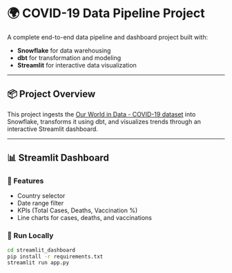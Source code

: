 # 🌍 COVID-19 Data Pipeline Project

A complete end-to-end data pipeline and dashboard project built with:

- **Snowflake** for data warehousing
- **dbt** for transformation and modeling
- **Streamlit** for interactive data visualization

---

## 📦 Project Overview

This project ingests the [Our World in Data - COVID-19 dataset](https://covid.ourworldindata.org/) into Snowflake, transforms it using dbt, and visualizes trends through an interactive Streamlit dashboard.

---

## 📊 Streamlit Dashboard

### 🔧 Features
- Country selector
- Date range filter
- KPIs (Total Cases, Deaths, Vaccination %)
- Line charts for cases, deaths, and vaccinations

### 🚀 Run Locally

```bash
cd streamlit_dashboard
pip install -r requirements.txt
streamlit run app.py
